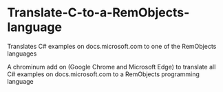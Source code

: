 # Translate-C-to-a-RemObjects-language
Translates C# examples on docs.microsoft.com to one of the RemObjects languages

A chrominum add on (Google Chrome and Microsoft Edge) to translate all C# examples on docs.microsoft.com to a RemObjects programming language
